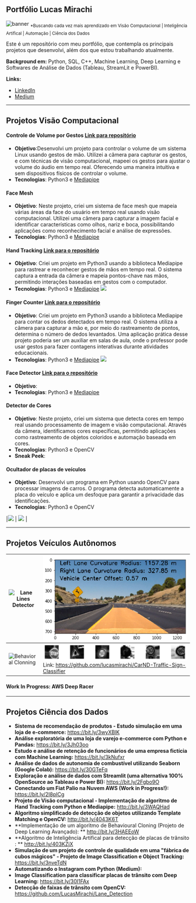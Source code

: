 ## Portfólio Lucas Mirachi
[banner]: ./banner.png "banner"
[ocultador]: ./imgs/ocultador.png "ocultador"
[ocultador2]: ./imgs/ocultador2.png "ocultador2"

![][banner]
<sub>*Buscando cada vez mais aprendizado em Visão Computacional | Inteligência Artifical | Automação | Ciência dos Dados</sub>

Este é um repositório com meu portfólio, que contempla os principais projetos que desenvolvi, além  dos que estou trabalhando atualmente.

**Background em:** Python, SQL, C++, Machine Learning, Deep Learning e Softwares de Análise de Dados (Tableau, StreamLit e PowerBI).

**Links:**
* [LinkedIn](https://www.linkedin.com/in/lucasmirachi)
* [Medium]()

---

## Projetos Visão Computacional
#### Controle de Volume por Gestos [Link para repositório]()
* **Objetivo**:Desenvolvi um projeto para controlar o volume de um sistema Linux usando gestos de mão. Utilizei a câmera para capturar os gestos, e com técnicas de visão computacional, mapeei os gestos para ajustar o volume do áudio em tempo real. Oferecendo uma maneira intuitiva e sem dispositivos físicos de controlar o volume.
* **Tecnologias**: Python3 e [Mediapipe](https://developers.google.com/mediapipe)
![]()


#### Face Mesh
* **Objetivo**: Neste projeto, criei um sistema de face mesh que mapeia várias áreas da face do usuário em tempo real usando visão computacional. Utilizei uma câmera para capturar a imagem facial e identificar características como olhos, nariz e boca, possibilitando aplicações como reconhecimento facial e análise de expressões.
* **Tecnologias**: Python3 e [Mediapipe](https://developers.google.com/mediapipe)

#### Hand Tracking [Link para o repositório](https://github.com/lucasmirachi/hand-tracking)
* **Objetivo**: Criei um projeto em Python3 usando a biblioteca Mediapipe para rastrear e reconhecer gestos de mãos em tempo real. O sistema captura a entrada da câmera e mapeia pontos-chave nas mãos, permitindo interações baseadas em gestos com o computador.
* **Tecnologias**: Python3 e [Mediapipe](https://developers.google.com/mediapipe)
![](https://github.com/lucasmirachi/hand-tracking/raw/main/images/handtracking.gif)

#### Finger Counter [Link para o repositório](https://github.com/lucasmirachi/finger-counter)
* **Objetivo**: Criei um projeto em Python3 usando a biblioteca Mediapipe para contar os dedos detectados em tempo real. O sistema utiliza a câmera para capturar a mão e, por meio do rastreamento de pontos, determina o número de dedos levantados. Uma aplicação prática desse projeto poderia ser um auxiliar em salas de aula, onde o professor pode usar gestos para fazer contagens interativas durante atividades educacionais.
* **Tecnologias**: Python3 e [Mediapipe](https://developers.google.com/mediapipe)
![](https://github.com/lucasmirachi/finger-counter/raw/main/finger_counter.gif)


#### Face Detector [Link para o repositório](https://github.com/lucasmirachi/Face-Detection)
* **Objetivo**: 
* **Tecnologias**: Python3 e [Mediapipe](https://developers.google.com/mediapipe)

#### Detector de Cores
* **Objetivo**: Neste projeto, criei um sistema que detecta cores em tempo real usando processamento de imagem e visão computacional. Através da câmera, identificamos cores específicas, permitindo aplicações como rastreamento de objetos coloridos e automação baseada em cores.
* **Tecnologias**: Python3 e OpenCV
* **Sneak Peek**:

#### Ocultador de placas de veículos
* **Objetivo**: Desenvolvi um programa em Python usando OpenCV para processar imagens de carros. O programa detecta automaticamente a placa do veículo e aplica um desfoque para garantir a privacidade das identificações.
* **Tecnologias**: Python3 e OpenCV

|![](ocultador) | ![](ocultador2) |


---

## Projetos Veículos Autônomos

| ![Lane Lines Detector](https://github.com/lucasmirachi/CarND-LaneLines-P1/raw/master/examples/non_blinking_lines.gif) | ![Advanced Lane Lines Detection](https://github.com/lucasmirachi/CarND-Advanced-Lane-Lines/blob/main/images_writeup/advanced_lane_finding.png?raw=true) |
| --------------------------------- | --------------------------------- |
|![Behavioral Clonning](https://github.com/lucasmirachi/CarND-Behavioral-Cloning-P4/raw/master/writeup_imgs/after_balancing.gif)| ![Classificador de Placas de Trânsito](https://github.com/lucasmirachi/CarND-Traffic-Sign-Classifier/raw/main/examples/augmented.png) Link: https://github.com/lucasmirachi/CarND-Traffic-Sign-Classifier |


#### Work In Progress: AWS Deep Racer

---

## Projetos Ciência dos Dados

* **Sistema de recomendação de produtos - Estudo simulação em uma loja de e-commerce:** https://bit.ly/3wyXBlK
* **Análise exploratória de uma loja de varejo e-commerce com Python e Pandas:** https://bit.ly/3Jh03oo
* **Estudo e análise de retenção de funcionários de uma empresa fictícia com Machine Learning:** https://bit.ly/3kNufxr
* **Análise de dados de autonomia de combustível utilizando Seaborn (Google Colab):** https://bit.ly/30GTeFq
* **Exploração e análise de dados com Streamlit (uma alternativa 100% OpenSource ao Tableau e Power BI):** https://bit.ly/2Fgbo9O
* **Conectando um Fiat Palio na Nuvem AWS (Work in Progress!):** https://bit.ly/2I8pICg
* **Projeto de Visão computacional - Implementação de algoritmo de Hand Tracking com Python e Mediapipe:** http://bit.ly/3WAQHad
* **Algoritmo simplificado de detecção de objetos utilizando Template Matching e OpenCV:** http://bit.ly/4043K6T
* **Implementação de um algoritmo de Behavioural Cloning (Projeto de Deep Learning Avançado): ** http://bit.ly/3HAEEoW
* **Algoritmo de Inteligência Artifical para detecção de placas de trânsito : ** http://bit.ly/403KZjX
* **Simulação de um projeto de controle de qualidade em uma "fábrica de cubos mágicos" - Projeto de Image Classification e Object Tracking:** https://bit.ly/3nveTdN
* **Automatizando o Instagram com Python (Medium):**
* **Image Classification para classificar placas de trânsito com Deep Learning:** https://bit.ly/30I1FAx
* **Detecção de faixas de trânsito com OpenCV:** https://github.com/LucasMirachi/Lane_Detection